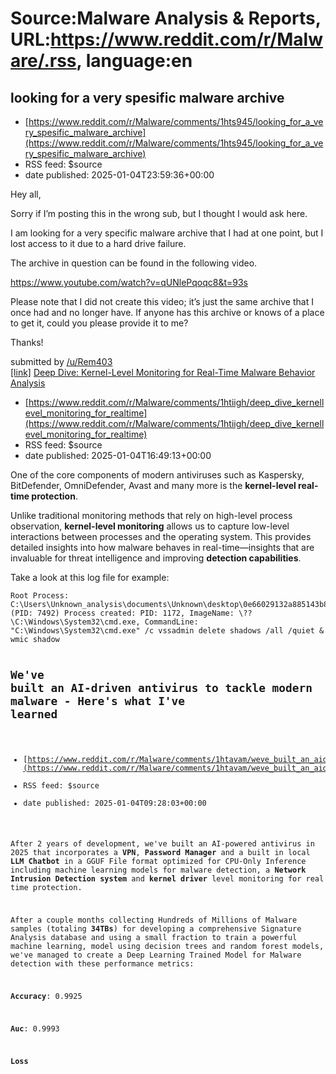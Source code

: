 # Source:Malware Analysis & Reports, URL:https://www.reddit.com/r/Malware/.rss, language:en

## looking for a very spesific malware archive
 - [https://www.reddit.com/r/Malware/comments/1hts945/looking_for_a_very_spesific_malware_archive](https://www.reddit.com/r/Malware/comments/1hts945/looking_for_a_very_spesific_malware_archive)
 - RSS feed: $source
 - date published: 2025-01-04T23:59:36+00:00

<!-- SC_OFF --><div class="md"><p>Hey all,</p> <p>Sorry if I’m posting this in the wrong sub, but I thought I would ask here.</p> <p>I am looking for a very specific malware archive that I had at one point, but I lost access to it due to a hard drive failure.</p> <p>The archive in question can be found in the following video.</p> <p><a href="https://www.youtube.com/watch?v=qUNlePqoqc8&amp;t=93s">https://www.youtube.com/watch?v=qUNlePqoqc8&amp;t=93s</a></p> <p>Please note that I did not create this video; it’s just the same archive that I once had and no longer have. If anyone has this archive or knows of a place to get it, could you please provide it to me?</p> <p>Thanks!</p> </div><!-- SC_ON --> &#32; submitted by &#32; <a href="https://www.reddit.com/user/Rem403"> /u/Rem403 </a> <br/> <span><a href="https://www.reddit.com/r/Malware/comments/1hts945/looking_for_a_very_spesific_malware_archive/">[link]</a></span> &#32; <span><a href="https://www.reddit.com/r/Malware/comments/1hts945/

## Deep Dive: Kernel-Level Monitoring for Real-Time Malware Behavior Analysis
 - [https://www.reddit.com/r/Malware/comments/1htiigh/deep_dive_kernellevel_monitoring_for_realtime](https://www.reddit.com/r/Malware/comments/1htiigh/deep_dive_kernellevel_monitoring_for_realtime)
 - RSS feed: $source
 - date published: 2025-01-04T16:49:13+00:00

<!-- SC_OFF --><div class="md"><p>One of the core components of modern antiviruses such as Kaspersky, BitDefender, OmniDefender, Avast and many more is the <strong>kernel-level real-time protection</strong>. </p> <p>Unlike traditional monitoring methods that rely on high-level process observation, <strong>kernel-level monitoring</strong> allows us to capture low-level interactions between processes and the operating system. This provides detailed insights into how malware behaves in real-time—insights that are invaluable for threat intelligence and improving <strong>detection capabilities</strong>.</p> <p>Take a look at this log file for example:</p> <pre><code>Root Process: C:\Users\Unknown_analysis\documents\Unknown\desktop\0e66029132a885143b87b1e49e32663a52737bbff4ab96186e9e5e829aa2915f.exe (PID: 7492) Process created: PID: 1172, ImageName: \??\C:\Windows\System32\cmd.exe, CommandLine: &quot;C:\Windows\System32\cmd.exe&quot; /c vssadmin delete shadows /all /quiet &amp; wmic shadow

## We've built an AI-driven antivirus to tackle modern malware - Here's what I've learned
 - [https://www.reddit.com/r/Malware/comments/1htavam/weve_built_an_aidriven_antivirus_to_tackle_modern](https://www.reddit.com/r/Malware/comments/1htavam/weve_built_an_aidriven_antivirus_to_tackle_modern)
 - RSS feed: $source
 - date published: 2025-01-04T09:28:03+00:00

<!-- SC_OFF --><div class="md"><p>After 2 years of development, we&#39;ve built an AI-powered antivirus in 2025 that incorporates a <strong>VPN</strong>, <strong>Password Manager</strong> and a built in local <strong>LLM Chatbot</strong> in a GGUF File format optimized for CPU-Only Inference including machine learning models for malware detection, a <strong>Network Intrusion Detection</strong> <strong>system</strong> and <strong>kernel driver</strong> level monitoring for real time protection.</p> <p>After a couple months collecting Hundreds of Millions of Malware samples (totaling <strong>34TBs</strong>) for developing a comprehensive Signature Analysis database and using a small fraction to train a powerful machine learning, model using decision trees and random forest models, we&#39;ve managed to create a Deep Learning Trained Model for Malware detection with these performance metrics:</p> <p><strong>Accuracy</strong>: 0.9925</p> <p><strong>Auc</strong>: 0.9993</p> <p><strong>Loss

